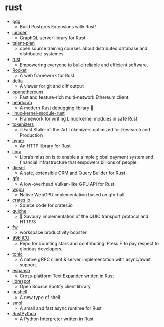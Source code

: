 # rust
- [pgx](https://github.com/zombodb/pgx)
  - Build Postgres Extensions with Rust!
- [juniper](https://github.com/graphql-rust/juniper)
  - GraphQL server library for Rust
- [talent-plan](https://github.com/pingcap/talent-plan)
  - open source training courses about distributed database and distributed systemes
- [rust](https://github.com/rust-lang/rust)
  - Empowering everyone to build reliable and efficient software.
- [Rocket](https://github.com/SergioBenitez/Rocket)
  - A web framework for Rust.
- [delta](https://github.com/dandavison/delta)
  - A viewer for git and diff output
- [openethereum](https://github.com/openethereum/openethereum)
  - Fast and feature-rich multi-network Ethereum client.
- [headcrab](https://github.com/headcrab-rs/headcrab)
  - A modern Rust debugging library 🦀
- [linux-kernel-module-rust](https://github.com/fishinabarrel/linux-kernel-module-rust)
  - Framework for writing Linux kernel modules in safe Rust
- [tokenizers](https://github.com/huggingface/tokenizers)
  - 💥Fast State-of-the-Art Tokenizers optimized for Research and Production
- [hyper](https://github.com/hyperium/hyper)
  - An HTTP library for Rust
- [libra](https://github.com/libra/libra)
  - Libra’s mission is to enable a simple global payment system and financial infrastructure that empowers billions of people.
- [diesel](https://github.com/diesel-rs/diesel)
  - A safe, extensible ORM and Query Builder for Rust
- [gfx](https://github.com/gfx-rs/gfx)
  - A low-overhead Vulkan-like GPU API for Rust.
- [wgpu](https://github.com/gfx-rs/wgpu)
  - Native WebGPU implementation based on gfx-hal
- [crates.io](https://github.com/rust-lang/crates.io)
  - Source code for crates.io
- [quiche](https://github.com/cloudflare/quiche)
  - 🥧 Savoury implementation of the QUIC transport protocol and HTTP/3
- [fw](https://github.com/brocode/fw)
  - workspace productivity booster
- [996.ICU](https://github.com/996icu/996.ICU)
  - Repo for counting stars and contributing. Press F to pay respect to glorious developers.
- [tonic](https://github.com/hyperium/tonic)
  - A native gRPC client & server implementation with async/await support.
- [espanso](https://github.com/federico-terzi/espanso)
  - Cross-platform Text Expander written in Rust
- [librespot](https://github.com/librespot-org/librespot)
  - Open Source Spotify client library
- [nushell](https://github.com/nushell/nushell)
  - A new type of shell
- [smol](https://github.com/stjepang/smol)
  - A small and fast async runtime for Rust
- [RustPython](https://github.com/RustPython/RustPython)
  - A Python Interpreter written in Rust
